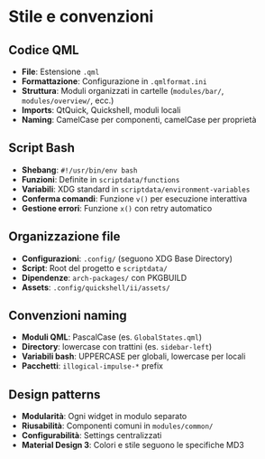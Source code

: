 # Stile e convenzioni

## Codice QML
- **File**: Estensione `.qml`
- **Formattazione**: Configurazione in `.qmlformat.ini`
- **Struttura**: Moduli organizzati in cartelle (`modules/bar/`, `modules/overview/`, ecc.)
- **Imports**: QtQuick, Quickshell, moduli locali
- **Naming**: CamelCase per componenti, camelCase per proprietà

## Script Bash
- **Shebang**: `#!/usr/bin/env bash`
- **Funzioni**: Definite in `scriptdata/functions`
- **Variabili**: XDG standard in `scriptdata/environment-variables`
- **Conferma comandi**: Funzione `v()` per esecuzione interattiva
- **Gestione errori**: Funzione `x()` con retry automatico

## Organizzazione file
- **Configurazioni**: `.config/` (seguono XDG Base Directory)
- **Script**: Root del progetto e `scriptdata/`
- **Dipendenze**: `arch-packages/` con PKGBUILD
- **Assets**: `.config/quickshell/ii/assets/`

## Convenzioni naming
- **Moduli QML**: PascalCase (es. `GlobalStates.qml`)
- **Directory**: lowercase con trattini (es. `sidebar-left`)
- **Variabili bash**: UPPERCASE per globali, lowercase per locali
- **Pacchetti**: `illogical-impulse-*` prefix

## Design patterns
- **Modularità**: Ogni widget in modulo separato
- **Riusabilità**: Componenti comuni in `modules/common/`
- **Configurabilità**: Settings centralizzati
- **Material Design 3**: Colori e stile seguono le specifiche MD3